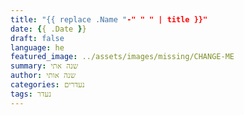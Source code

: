 ```yaml
---
title: "{{ replace .Name "-" " " | title }}"
date: {{ .Date }}
draft: false
language: he
featured_image: ../assets/images/missing/CHANGE-ME
summary: שנה אתי
author: שנה אותי
categories: נעדרים
tags: נעדר
---
```


